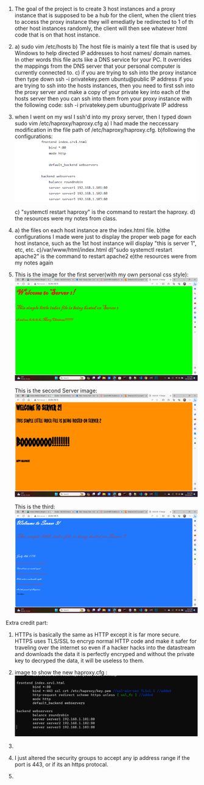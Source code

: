 1. The goal of the project is to create 3 host instances and a proxy instance that is supposed to be a hub for the client, when the client tries to access the proxy instance they will emediatly be redirected to 1 of th other host instances randomly, the client will then see whatever html code that is on that host instance.

2. a) sudo vim /etc/hosts
   b) The host file is mainly a text file that is used by Windows to help directed IP addresses to host names/ domain names. In other words this file acts like a DNS service for your PC. It overrides the mappings from the DNS server that your personal computer is currently connected to.
   c) if you are trying to ssh into the proxy instance then type down
                            ssh -i privatekey.pem ubuntu@public IP address
      if you are trying to ssh into the hosts instances, then you need to first ssh into the proxy server and make a copy of your private key into each of the hosts server then you can ssh into them from your proxy instance with the following code:
                            ssh -i privatekey.pem ubuntu@private IP address
3. when I went on my wsl I ssh'd into my proxy server, then I typed down sudo vim /etc/haproxy/haproxy.cfg
    a) I had made the neccessary modification in the file path of /etc/haproxy/haproxy.cfg.
    b)following the configurations:
         ![alt text](config.png)
            
    c) "systemctl restart haproxy" is the command to restart the haproxy.
    d) the resources were my notes from class.

5. 
    a) the files on each host instance are the index.html file.
    b)the configurations I made were just to display the proper web page for each host instance, such as the 1st host instance will display "this is server 1", etc, etc.
    c)/var/www/html/index.html
    d)"sudo systemctl restart apache2" is the command to restart apache2
    e)the resources were from my notes again

6. 
    This is the image for the first server(with my own personal css style):
        ![alt text](Server1.png)

    This is the second Server image:
        ![alt text](Server2.png)

    This is the third:
        ![alt text](Server3.png)




Extra credit part:

   1. HTTPs is basically the same as HTTP except it is far more secure. HTTPS uses TLS/SSL to encryp normal HTTP code and make it safer for traveling over the internet so even if a hacker hacks into the datastream and downloads the data it is perfectly encryped and without the private key to decryped the data, it will be useless to them.

   2. image to show the new haproxy.cfg :
      ![alt text](https.png)

   3. 

   4. I just altered the security groups to accept any ip address range if the port is 443, or if its an https protocal.

   5.
